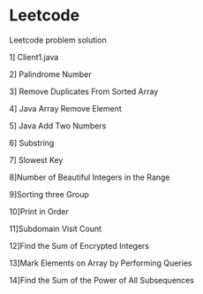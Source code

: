 # Leetcode
Leetcode problem solution
 
1] Client1.java
 
2] Palindrome Number

3] Remove Duplicates From Sorted Array
 
4] Java Array Remove Element  

5] Java Add Two Numbers 

6] Substring

7] Slowest Key 

8]Number of Beautiful Integers in the Range

9]Sorting three Group

10]Print in Order

11]Subdomain Visit Count

12]Find the Sum of Encrypted Integers

13]Mark Elements on Array by Performing Queries

14]Find the Sum of the Power of All Subsequences
